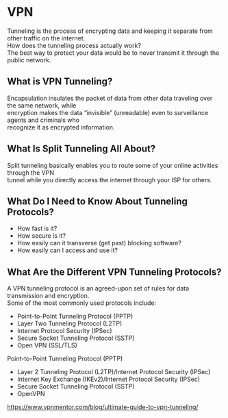 # VPN 
Tunneling is the process of encrypting data and keeping it separate from other traffic on the internet.  
How does the tunneling process actually work?  
The best way to protect your data would be to never transmit it through the public network.  

##  What is VPN Tunneling?
Encapsulation insulates the packet of data from other data traveling over the same network, while  
encryption makes the data “invisible” (unreadable) even to surveillance agents and criminals who  
recognize it as encrypted information.

## What Is Split Tunneling All About?  
Split tunneling basically enables you to route some of your online activities through the VPN  
tunnel while you directly access the internet through your ISP for others.   

## What Do I Need to Know About Tunneling Protocols?  
* How fast is it?
* How secure is it?
* How easily can it transverse (get past) blocking software?
* How easily can I access and use it?  

## What Are the Different VPN Tunneling Protocols?  
A VPN tunneling protocol is an agreed-upon set of rules for data transmission and encryption.  
Some of the most commonly used protocols include:  

* Point-to-Point Tunneling Protocol (PPTP)  
* Layer Two Tunneling Protocol (L2TP)  
* Internet Protocol Security (IPSec)  
* Secure Socket Tunneling Protocol (SSTP)  
* Open VPN (SSL/TLS)

Point-to-Point Tunneling Protocol (PPTP)  

* Layer 2 Tunneling Protocol (L2TP)/Internet Protocol Security (IPSec)   
* Internet Key Exchange (IKEv2)/Internet Protocol Security (IPSec)    
* Secure Socket Tunneling Protocol (SSTP)  
* OpenVPN

https://www.vpnmentor.com/blog/ultimate-guide-to-vpn-tunneling/
